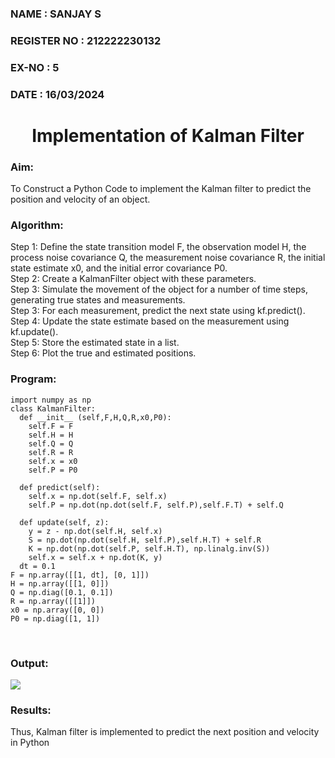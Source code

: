 <H3>NAME : SANJAY S</H3>
<H3>REGISTER NO : 212222230132</H3>
<H3>EX-NO : 5</H3>
<H3>DATE : 16/03/2024</H3>
<H1 ALIGN =CENTER> Implementation of Kalman Filter</H1>
<H3>Aim:</H3> To Construct a Python Code to implement the Kalman filter to predict the position and velocity of an object.
<H3>Algorithm:</H3>
Step 1: Define the state transition model F, the observation model H, the process noise covariance Q, the measurement noise covariance R, the initial state estimate x0, and the initial error covariance P0.<BR>
Step 2:  Create a KalmanFilter object with these parameters.<BR>
Step 3: Simulate the movement of the object for a number of time steps, generating true states and measurements. <BR>
Step 3: For each measurement, predict the next state using kf.predict().<BR>
Step 4: Update the state estimate based on the measurement using kf.update().<BR>
Step 5: Store the estimated state in a list.<BR>
Step 6: Plot the true and estimated positions.<BR>
<H3>Program:</H3>

```
import numpy as np
class KalmanFilter:
  def __init__ (self,F,H,Q,R,x0,P0):
    self.F = F 
    self.H = H 
    self.Q = Q 
    self.R = R 
    self.x = x0 
    self.P = P0
  
  def predict(self):
    self.x = np.dot(self.F, self.x)
    self.P = np.dot(np.dot(self.F, self.P),self.F.T) + self.Q
  
  def update(self, z):
    y = z - np.dot(self.H, self.x)
    S = np.dot(np.dot(self.H, self.P),self.H.T) + self.R
    K = np.dot(np.dot(self.P, self.H.T), np.linalg.inv(S))
    self.x = self.x + np.dot(K, y)
  dt = 0.1 
F = np.array([[1, dt], [0, 1]]) 
H = np.array([[1, 0]]) 
Q = np.diag([0.1, 0.1]) 
R = np.array([[1]]) 
x0 = np.array([0, 0]) 
P0 = np.diag([1, 1]) 
```
<br>
<H3>Output:</H3>

<img src="https://github.com/22002102/Ex-5--AAI/assets/119091638/784add88-607c-4892-b68d-4674b6660e3b">

<H3>Results:</H3>

Thus, Kalman filter is implemented to predict the next position and   velocity in Python



